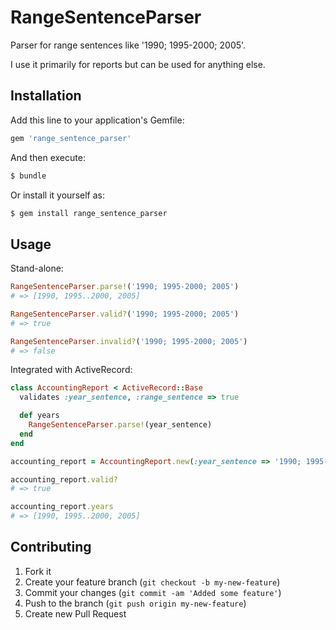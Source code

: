 # RangeSentenceParser

Parser for range sentences like '1990; 1995-2000; 2005'.

I use it primarily for reports but can be used for anything else.

## Installation

Add this line to your application's Gemfile:

``` ruby
gem 'range_sentence_parser'
```

And then execute:

``` bash
$ bundle
```

Or install it yourself as:

``` bash
$ gem install range_sentence_parser
```

## Usage

Stand-alone:

``` ruby
RangeSentenceParser.parse!('1990; 1995-2000; 2005')
# => [1990, 1995..2000, 2005]

RangeSentenceParser.valid?('1990; 1995-2000; 2005')
# => true

RangeSentenceParser.invalid?('1990; 1995-2000; 2005')
# => false
```

Integrated with ActiveRecord:

``` ruby
class AccountingReport < ActiveRecord::Base
  validates :year_sentence, :range_sentence => true

  def years
    RangeSentenceParser.parse!(year_sentence)
  end
end

accounting_report = AccountingReport.new(:year_sentence => '1990; 1995-2000; 2005')

accounting_report.valid?
# => true

accounting_report.years
# => [1990, 1995..2000, 2005]
```

## Contributing

1. Fork it
2. Create your feature branch (`git checkout -b my-new-feature`)
3. Commit your changes (`git commit -am 'Added some feature'`)
4. Push to the branch (`git push origin my-new-feature`)
5. Create new Pull Request
